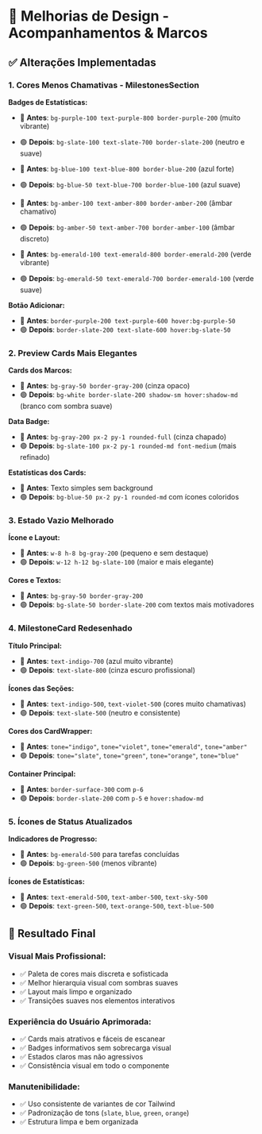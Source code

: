 # 🎨 Melhorias de Design - Acompanhamentos & Marcos

## ✅ Alterações Implementadas

### **1. Cores Menos Chamativas - MilestonesSection**

**Badges de Estatísticas:**

- 🔴 **Antes**: `bg-purple-100 text-purple-800 border-purple-200` (muito vibrante)
- 🟢 **Depois**: `bg-slate-100 text-slate-700 border-slate-200` (neutro e suave)

- 🔴 **Antes**: `bg-blue-100 text-blue-800 border-blue-200` (azul forte)
- 🟢 **Depois**: `bg-blue-50 text-blue-700 border-blue-100` (azul suave)

- 🔴 **Antes**: `bg-amber-100 text-amber-800 border-amber-200` (âmbar chamativo)
- 🟢 **Depois**: `bg-amber-50 text-amber-700 border-amber-100` (âmbar discreto)

- 🔴 **Antes**: `bg-emerald-100 text-emerald-800 border-emerald-200` (verde vibrante)
- 🟢 **Depois**: `bg-emerald-50 text-emerald-700 border-emerald-100` (verde suave)

**Botão Adicionar:**

- 🔴 **Antes**: `border-purple-200 text-purple-600 hover:bg-purple-50`
- 🟢 **Depois**: `border-slate-200 text-slate-600 hover:bg-slate-50`

### **2. Preview Cards Mais Elegantes**

**Cards dos Marcos:**

- 🔴 **Antes**: `bg-gray-50 border-gray-200` (cinza opaco)
- 🟢 **Depois**: `bg-white border-slate-200 shadow-sm hover:shadow-md` (branco com sombra suave)

**Data Badge:**

- 🔴 **Antes**: `bg-gray-200 px-2 py-1 rounded-full` (cinza chapado)
- 🟢 **Depois**: `bg-slate-100 px-2 py-1 rounded-md font-medium` (mais refinado)

**Estatísticas dos Cards:**

- 🔴 **Antes**: Texto simples sem background
- 🟢 **Depois**: `bg-blue-50 px-2 py-1 rounded-md` com ícones coloridos

### **3. Estado Vazio Melhorado**

**Ícone e Layout:**

- 🔴 **Antes**: `w-8 h-8 bg-gray-200` (pequeno e sem destaque)
- 🟢 **Depois**: `w-12 h-12 bg-slate-100` (maior e mais elegante)

**Cores e Textos:**

- 🔴 **Antes**: `bg-gray-50 border-gray-200`
- 🟢 **Depois**: `bg-slate-50 border-slate-200` com textos mais motivadores

### **4. MilestoneCard Redesenhado**

**Título Principal:**

- 🔴 **Antes**: `text-indigo-700` (azul muito vibrante)
- 🟢 **Depois**: `text-slate-800` (cinza escuro profissional)

**Ícones das Seções:**

- 🔴 **Antes**: `text-indigo-500`, `text-violet-500` (cores muito chamativas)
- 🟢 **Depois**: `text-slate-500` (neutro e consistente)

**Cores dos CardWrapper:**

- 🔴 **Antes**: `tone="indigo"`, `tone="violet"`, `tone="emerald"`, `tone="amber"`
- 🟢 **Depois**: `tone="slate"`, `tone="green"`, `tone="orange"`, `tone="blue"`

**Container Principal:**

- 🔴 **Antes**: `border-surface-300` com `p-6`
- 🟢 **Depois**: `border-slate-200` com `p-5` e `hover:shadow-md`

### **5. Ícones de Status Atualizados**

**Indicadores de Progresso:**

- 🔴 **Antes**: `bg-emerald-500` para tarefas concluídas
- 🟢 **Depois**: `bg-green-500` (menos vibrante)

**Ícones de Estatísticas:**

- 🔴 **Antes**: `text-emerald-500`, `text-amber-500`, `text-sky-500`
- 🟢 **Depois**: `text-green-500`, `text-orange-500`, `text-blue-500`

## 🎯 Resultado Final

### **Visual Mais Profissional:**

- ✅ Paleta de cores mais discreta e sofisticada
- ✅ Melhor hierarquia visual com sombras suaves
- ✅ Layout mais limpo e organizado
- ✅ Transições suaves nos elementos interativos

### **Experiência do Usuário Aprimorada:**

- ✅ Cards mais atrativos e fáceis de escanear
- ✅ Badges informativos sem sobrecarga visual
- ✅ Estados claros mas não agressivos
- ✅ Consistência visual em todo o componente

### **Manutenibilidade:**

- ✅ Uso consistente de variantes de cor Tailwind
- ✅ Padronização de tons (`slate`, `blue`, `green`, `orange`)
- ✅ Estrutura limpa e bem organizada

